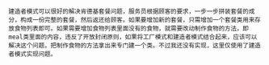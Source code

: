     建造者模式可以很好的解决肯德基套餐问题，服务员根据顾客的要求，一步一步拼装套餐的成分，构成一份完整的套餐，然后返还给顾客。如果要增加新的套餐，只需增加一个套餐类用来存放食物列表即可。如果需要增加食物列表里面没有的食物，就需要改动制作食物的方法，即meal类里面的内容，违反了开放封闭原则，如果将工厂模式和建造者模式结合起来，应该可以解决这个问题，把制作食物的方法拿出来专门建一个类。不过我还没有实现，这里仅使用了建造者模式实现问题。
